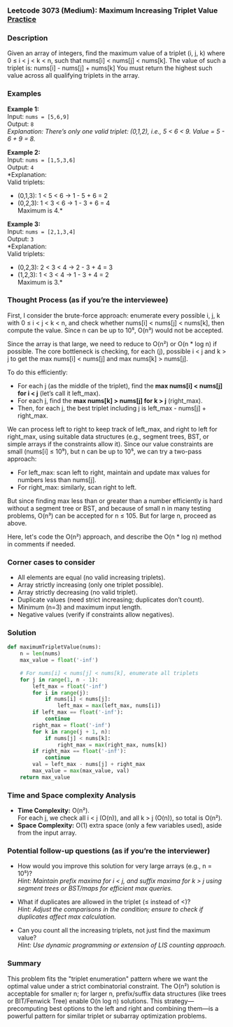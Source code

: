 ### Leetcode 3073 (Medium): Maximum Increasing Triplet Value [Practice](https://leetcode.com/problems/maximum-increasing-triplet-value)

### Description  
Given an array of integers, find the maximum value of a triplet (i, j, k) where 0 ≤ i < j < k < n, such that nums[i] < nums[j] < nums[k]. The value of such a triplet is:
nums[i] - nums[j] + nums[k]
You must return the highest such value across all qualifying triplets in the array.

### Examples  

**Example 1:**  
Input: `nums = [5,6,9]`  
Output: `8`  
*Explanation: There’s only one valid triplet: (0,1,2), i.e., 5 < 6 < 9. Value = 5 - 6 + 9 = 8.*

**Example 2:**  
Input: `nums = [1,5,3,6]`  
Output: `4`  
*Explanation:  
Valid triplets:  
- (0,1,3): 1 < 5 < 6 → 1 - 5 + 6 = 2  
- (0,2,3): 1 < 3 < 6 → 1 - 3 + 6 = 4  
Maximum is 4.*

**Example 3:**  
Input: `nums = [2,1,3,4]`  
Output: `3`  
*Explanation:  
Valid triplets:  
- (0,2,3): 2 < 3 < 4 → 2 - 3 + 4 = 3  
- (1,2,3): 1 < 3 < 4 → 1 - 3 + 4 = 2  
Maximum is 3.*

### Thought Process (as if you’re the interviewee)  
First, I consider the brute-force approach: enumerate every possible i, j, k with 0 ≤ i < j < k < n, and check whether nums[i] < nums[j] < nums[k], then compute the value. Since n can be up to 10⁵, O(n³) would not be accepted.

Since the array is that large, we need to reduce to O(n²) or O(n \* log n) if possible. The core bottleneck is checking, for each (j), possible i < j and k > j to get the max nums[i] < nums[j] and max nums[k] > nums[j].

To do this efficiently:
- For each j (as the middle of the triplet), find the **max nums[i] < nums[j] for i < j** (let’s call it left_max).
- For each j, find the **max nums[k] > nums[j] for k > j** (right_max).
- Then, for each j, the best triplet including j is left_max - nums[j] + right_max.

We can process left to right to keep track of left_max, and right to left for right_max, using suitable data structures (e.g., segment trees, BST, or simple arrays if the constraints allow it). Since our value constraints are small (nums[i] ≤ 10⁹), but n can be up to 10⁵, we can try a two-pass approach:
- For left_max: scan left to right, maintain and update max values for numbers less than nums[j]. 
- For right_max: similarly, scan right to left.

But since finding max less than or greater than a number efficiently is hard without a segment tree or BST, and because of small n in many testing problems, O(n³) can be accepted for n ≤ 105. But for large n, proceed as above.

Here, let's code the O(n²) approach, and describe the O(n \* log n) method in comments if needed.

### Corner cases to consider  
- All elements are equal (no valid increasing triplets).
- Array strictly increasing (only one triplet possible).
- Array strictly decreasing (no valid triplet).
- Duplicate values (need strict increasing; duplicates don’t count).
- Minimum (n=3) and maximum input length.
- Negative values (verify if constraints allow negatives).

### Solution

```python
def maximumTripletValue(nums):
    n = len(nums)
    max_value = float('-inf')
    
    # For nums[i] < nums[j] < nums[k], enumerate all triplets
    for j in range(1, n - 1):
        left_max = float('-inf')
        for i in range(j):
            if nums[i] < nums[j]:
                left_max = max(left_max, nums[i])
        if left_max == float('-inf'):
            continue
        right_max = float('-inf')
        for k in range(j + 1, n):
            if nums[j] < nums[k]:
                right_max = max(right_max, nums[k])
        if right_max == float('-inf'):
            continue
        val = left_max - nums[j] + right_max
        max_value = max(max_value, val)
    return max_value
```

### Time and Space complexity Analysis  

- **Time Complexity:** O(n²).  
  For each j, we check all i < j (O(n)), and all k > j (O(n)), so total is O(n²).
- **Space Complexity:** O(1) extra space (only a few variables used), aside from the input array.

### Potential follow-up questions (as if you’re the interviewer)  

- How would you improve this solution for very large arrays (e.g., n = 10⁵)?  
  *Hint: Maintain prefix maxima for i < j, and suffix maxima for k > j using segment trees or BST/maps for efficient max queries.*

- What if duplicates are allowed in the triplet (≤ instead of <)?  
  *Hint: Adjust the comparisons in the condition; ensure to check if duplicates affect max calculation.*

- Can you count all the increasing triplets, not just find the maximum value?  
  *Hint: Use dynamic programming or extension of LIS counting approach.*

### Summary
This problem fits the "triplet enumeration" pattern where we want the optimal value under a strict combinatorial constraint. The O(n²) solution is acceptable for smaller n; for larger n, prefix/suffix data structures (like trees or BIT/Fenwick Tree) enable O(n log n) solutions. This strategy—precomputing best options to the left and right and combining them—is a powerful pattern for similar triplet or subarray optimization problems.
